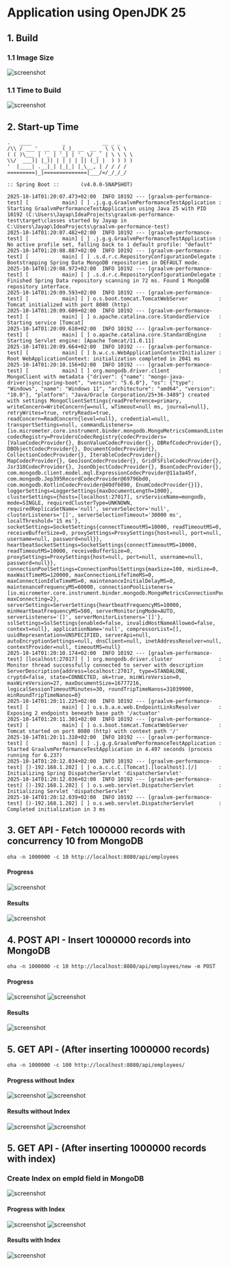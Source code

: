 # Application using OpenJDK 25

## 1. Build

### 1.1 Image Size
![screenshot](results_jdk/build_image_size_JDK.png)

### 1.1 Time to Build
![screenshot](results_jdk/build_time_JDK.png)


## 2. Start-up Time

```
.   ____          _            __ _ _
/\\ / ___'_ __ _ _(_)_ __  __ _ \ \ \ \
( ( )\___ | '_ | '_| | '_ \/ _` | \ \ \ \
\\/  ___)| |_)| | | | | || (_| |  ) ) ) )
'  |____| .__|_| |_|_| |_\__, | / / / /
=========|_|==============|___/=/_/_/_/

:: Spring Boot ::       (v4.0.0-SNAPSHOT)

2025-10-14T01:20:07.473+02:00  INFO 10192 --- [graalvm-performance-test] [           main] [ ] .j.g.g.GraalvmPerformanceTestApplication : Starting GraalvmPerformanceTestApplication using Java 25 with PID 10192 (C:\Users\Jayap\IdeaProjects\graalvm-performance-test\target\classes started by Jayap in C:\Users\Jayap\IdeaProjects\graalvm-performance-test)
2025-10-14T01:20:07.482+02:00  INFO 10192 --- [graalvm-performance-test] [           main] [ ] .j.g.g.GraalvmPerformanceTestApplication : No active profile set, falling back to 1 default profile: "default"
2025-10-14T01:20:08.887+02:00  INFO 10192 --- [graalvm-performance-test] [           main] [ ] .s.d.r.c.RepositoryConfigurationDelegate : Bootstrapping Spring Data MongoDB repositories in DEFAULT mode.
2025-10-14T01:20:08.972+02:00  INFO 10192 --- [graalvm-performance-test] [           main] [ ] .s.d.r.c.RepositoryConfigurationDelegate : Finished Spring Data repository scanning in 72 ms. Found 1 MongoDB repository interface.
2025-10-14T01:20:09.593+02:00  INFO 10192 --- [graalvm-performance-test] [           main] [ ] o.s.boot.tomcat.TomcatWebServer          : Tomcat initialized with port 8080 (http)
2025-10-14T01:20:09.609+02:00  INFO 10192 --- [graalvm-performance-test] [           main] [ ] o.apache.catalina.core.StandardService   : Starting service [Tomcat]
2025-10-14T01:20:09.610+02:00  INFO 10192 --- [graalvm-performance-test] [           main] [ ] o.apache.catalina.core.StandardEngine    : Starting Servlet engine: [Apache Tomcat/11.0.11]
2025-10-14T01:20:09.664+02:00  INFO 10192 --- [graalvm-performance-test] [           main] [ ] b.w.c.s.WebApplicationContextInitializer : Root WebApplicationContext: initialization completed in 2041 ms
2025-10-14T01:20:10.156+02:00  INFO 10192 --- [graalvm-performance-test] [           main] [ ] org.mongodb.driver.client                : MongoClient with metadata {"driver": {"name": "mongo-java-driver|sync|spring-boot", "version": "5.6.0"}, "os": {"type": "Windows", "name": "Windows 11", "architecture": "amd64", "version": "10.0"}, "platform": "Java/Oracle Corporation/25+36-3489"} created with settings MongoClientSettings{readPreference=primary, writeConcern=WriteConcern{w=null, wTimeout=null ms, journal=null}, retryWrites=true, retryReads=true, readConcern=ReadConcern{level=null}, credential=null, transportSettings=null, commandListeners=[io.micrometer.core.instrument.binder.mongodb.MongoMetricsCommandListener@1efac5b9], codecRegistry=ProvidersCodecRegistry{codecProviders=[ValueCodecProvider{}, BsonValueCodecProvider{}, DBRefCodecProvider{}, DBObjectCodecProvider{}, DocumentCodecProvider{}, CollectionCodecProvider{}, IterableCodecProvider{}, MapCodecProvider{}, GeoJsonCodecProvider{}, GridFSFileCodecProvider{}, Jsr310CodecProvider{}, JsonObjectCodecProvider{}, BsonCodecProvider{}, com.mongodb.client.model.mql.ExpressionCodecProvider@11a3a45f, com.mongodb.Jep395RecordCodecProvider@69796bd0, com.mongodb.KotlinCodecProvider@40df6090, EnumCodecProvider{}]}, loggerSettings=LoggerSettings{maxDocumentLength=1000}, clusterSettings={hosts=[localhost:27017], srvServiceName=mongodb, mode=SINGLE, requiredClusterType=UNKNOWN, requiredReplicaSetName='null', serverSelector='null', clusterListeners='[]', serverSelectionTimeout='30000 ms', localThreshold='15 ms'}, socketSettings=SocketSettings{connectTimeoutMS=10000, readTimeoutMS=0, receiveBufferSize=0, proxySettings=ProxySettings{host=null, port=null, username=null, password=null}}, heartbeatSocketSettings=SocketSettings{connectTimeoutMS=10000, readTimeoutMS=10000, receiveBufferSize=0, proxySettings=ProxySettings{host=null, port=null, username=null, password=null}}, connectionPoolSettings=ConnectionPoolSettings{maxSize=100, minSize=0, maxWaitTimeMS=120000, maxConnectionLifeTimeMS=0, maxConnectionIdleTimeMS=0, maintenanceInitialDelayMS=0, maintenanceFrequencyMS=60000, connectionPoolListeners=[io.micrometer.core.instrument.binder.mongodb.MongoMetricsConnectionPoolListener@8c0a23f], maxConnecting=2}, serverSettings=ServerSettings{heartbeatFrequencyMS=10000, minHeartbeatFrequencyMS=500, serverMonitoringMode=AUTO, serverListeners='[]', serverMonitorListeners='[]'}, sslSettings=SslSettings{enabled=false, invalidHostNameAllowed=false, context=null}, applicationName='null', compressorList=[], uuidRepresentation=UNSPECIFIED, serverApi=null, autoEncryptionSettings=null, dnsClient=null, inetAddressResolver=null, contextProvider=null, timeoutMS=null}
2025-10-14T01:20:10.174+02:00  INFO 10192 --- [graalvm-performance-test] [localhost:27017] [ ] org.mongodb.driver.cluster               : Monitor thread successfully connected to server with description ServerDescription{address=localhost:27017, type=STANDALONE, cryptd=false, state=CONNECTED, ok=true, minWireVersion=0, maxWireVersion=27, maxDocumentSize=16777216, logicalSessionTimeoutMinutes=30, roundTripTimeNanos=31039900, minRoundTripTimeNanos=0}
2025-10-14T01:20:11.225+02:00  INFO 10192 --- [graalvm-performance-test] [           main] [ ] o.s.b.a.e.web.EndpointLinksResolver      : Exposing 2 endpoints beneath base path '/actuator'
2025-10-14T01:20:11.301+02:00  INFO 10192 --- [graalvm-performance-test] [           main] [ ] o.s.boot.tomcat.TomcatWebServer          : Tomcat started on port 8080 (http) with context path '/'
2025-10-14T01:20:11.310+02:00  INFO 10192 --- [graalvm-performance-test] [           main] [ ] .j.g.g.GraalvmPerformanceTestApplication : Started GraalvmPerformanceTestApplication in 4.497 seconds (process running for 6.237)
2025-10-14T01:20:12.034+02:00  INFO 10192 --- [graalvm-performance-test] [)-192.168.1.202] [ ] o.a.c.c.C.[Tomcat].[localhost].[/]       : Initializing Spring DispatcherServlet 'dispatcherServlet'
2025-10-14T01:20:12.036+02:00  INFO 10192 --- [graalvm-performance-test] [)-192.168.1.202] [ ] o.s.web.servlet.DispatcherServlet        : Initializing Servlet 'dispatcherServlet'
2025-10-14T01:20:12.039+02:00  INFO 10192 --- [graalvm-performance-test] [)-192.168.1.202] [ ] o.s.web.servlet.DispatcherServlet        : Completed initialization in 3 ms
```

## 3. GET API - Fetch 1000000 records with concurrency 10 from MongoDB

```
oha -n 1000000 -c 10 http://localhost:8080/api/employees
```

#### Progress
![screenshot](results_jdk/1000000_No_Data_GET_Progress.png)
#### Results
![screenshot](results_jdk/1000000_No_Data_GET_Results.png)


## 4. POST API - Insert 1000000 records into MongoDB
```
oha -n 1000000 -c 10 http://localhost:8080/api/employees/new -m POST
```

#### Progress
![screenshot](results_jdk/1000000_Insert_POST_Progress_1.png)
![screenshot](results_jdk/1000000_Insert_POST_Progress_2.png)

#### Results
![screenshot](results_jdk/1000000_Insert_POST_Results.png)

## 5. GET API - (After inserting 1000000 records)
```
oha -n 1000000 -c 100 http://localhost:8080/api/employees/
```

#### Progress without Index
![screenshot](results_jdk/1000000_With_Data_GET_Progress_1.png)
![screenshot](results_jdk/1000000_With_Data_GET_Progress_2.png)

#### Results without Index
![screenshot](results_jdk/1000000_With_Data_GET_Results.png)
![screenshot](results_jdk/CPU_Hung.png)

## 5. GET API - (After inserting 1000000 records with index)

### Create Index on empId field in MongoDB 
![screenshot](results_jdk/Index_Created.png)

#### Progress with Index
![screenshot](results_jdk/1000000_With_Data_GET_Progress_WithIndex_1.png)
![screenshot](results_jdk/1000000_With_Data_GET_Progress_WithIndex_2.png)

#### Results with Index
![screenshot](results_jdk/1000000_With_Data_GET_WithIndex_Results.png)